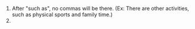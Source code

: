 1. After "such as", no commas will be there. (Ex: There are other activities, such as physical sports and family time.)
2. 
